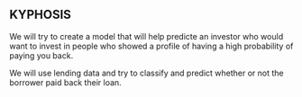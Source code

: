 ##  KYPHOSIS  ##

We will try to create a model that will help predicte an investor who would want to invest in people
who showed a profile of having a high probability of paying you back.

We will use lending data and try to classify and predict whether or not the borrower paid back their loan.
